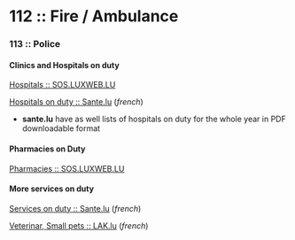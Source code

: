 
# 112 :: Fire / Ambulance

### 113 :: Police

#### Clinics and Hospitals on duty 

[Hospitals :: SOS.LUXWEB.LU](http://sos.luxweb.lu/en/duty-hospital)

[Hospitals on duty :: Sante.lu](http://sante.public.lu/fr/urgences-gardes/services-garde/hopitaux-garde/index.html) (_french_)
  * **sante.lu** have as well lists of hospitals on duty for the whole year in PDF downloadable format


#### Pharmacies on Duty

[Pharmacies :: SOS.LUXWEB.LU](http://sos.luxweb.lu/en/duty-pharmacies)


#### More services on duty

[Services on duty :: Sante.lu](http://sante.public.lu/fr/urgences-gardes/services-garde/index.html) (_french_)

[Veterinar, Small pets :: LAK.lu](https://www.lak.lu/fr/lak/emergency-contacts) (_french_)
